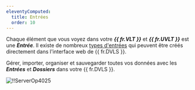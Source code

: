 ```yaml
---
eleventyComputed:
  title: Entrées
  order: 10
---
```

Chaque élément que vous voyez dans votre ***{{ fr.VLT }}*** et ***{{ fr.UVLT }}*** est une ***Entrée***. Il existe de nombreux [types d'entrées](/server/web-interface/vault/entries/entry-type/) qui peuvent être créés directement dans l'interface web de {{ fr.DVLS }}.

Gérer, importer, organiser et sauvegarder toutes vos données avec les ***Entrées*** et ***Dossiers*** dans votre {{ fr.DVLS }}.

![!!ServerOp4025](https://cdnweb.devolutions.net/docs/docs_en_server_ServerOp4025.png)
